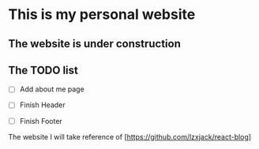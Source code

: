 # This is my personal website 

## The website is under construction 

## The TODO list
- [ ] Add about me page
- [ ] Finish Header
- [ ] Finish Footer


The website I will take reference of [https://github.com/lzxjack/react-blog]

